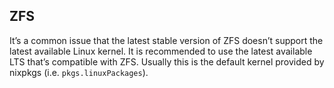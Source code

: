 ## ZFS

It’s a common issue that the latest stable version of ZFS doesn’t support the latest available Linux kernel. It is recommended to use the latest available LTS that’s compatible with ZFS. Usually this is the default kernel provided by nixpkgs (i.e. `pkgs.linuxPackages`).
